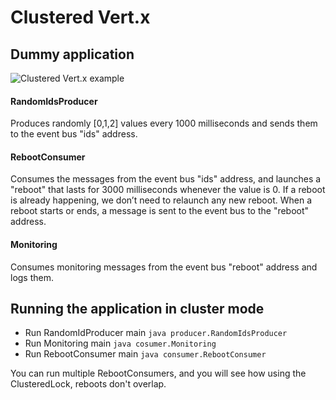 # Clustered Vert.x

## Dummy application

![Clustered Vert.x example](/img/ClusteredVertxApp.png)

#### RandomIdsProducer

Produces randomly [0,1,2] values every 1000 milliseconds and sends them to the event bus "ids" address.

#### RebootConsumer

Consumes the messages from the event bus "ids" address, and launches a "reboot" that lasts for 3000 milliseconds whenever the value is 0. If a reboot is already happening, we don’t need to relaunch any new reboot. When a reboot starts or ends, a message is sent to the event bus to the "reboot" address.


#### Monitoring

Consumes monitoring messages from the event bus "reboot" address and logs them.

## Running the application in cluster mode

* Run RandomIdProducer main `java producer.RandomIdsProducer`
* Run Monitoring main `java cosumer.Monitoring`
* Run RebootConsumer main `java consumer.RebootConsumer`

You can run multiple RebootConsumers, and you will see how using the ClusteredLock, reboots don't overlap.


